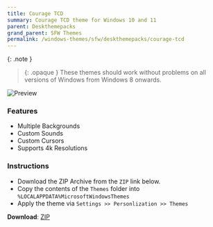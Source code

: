 ```yaml
---
title: Courage TCD
summary: Courage TCD theme for Windows 10 and 11
parent: Deskthemepacks
grand_parent: SFW Themes
permalink: /windows-themes/sfw/deskthemepacks/courage-tcd
---
```


{: .note }
> {: .opaque }
> These themes should work without problems on all versions of Windows from Windows 8 onwards.

![Preview][Preview]

### Features

* Multiple Backgrounds
* Custom Sounds
* Custom Cursors
* Supports 4k Resolutions

### Instructions

* Download the ZIP Archive from the `ZIP` link below.
* Copy the contents of the `Themes` folder into `%LOCALAPPDATA%MicrosoftWindowsThemes`
* Apply the theme via `Settings >> Personlization >> Themes`

**Download**: [ZIP][ZIP]

<!-- ////////////////////////////////////////////////////////////////////////////////////////////////////////////////////// -->

[Preview]: https://gitlab.com/the-back-room/deskthemepacks/sfw/courage-tcd/-/raw/main/Extras/Preview.bmp

<!-- ////////////////////////////////////////////////////////////////////////////////////////////////////////////////////// -->

[ZIP]: https://gitlab.com/the-back-room/deskthemepacks/sfw/courage-tcd/-/archive/main/courage-tcd-main.zip

<!-- ////////////////////////////////////////////////////////////////////////////////////////////////////////////////////// -->

